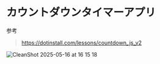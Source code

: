 # カウントダウンタイマーアプリ

参考
> https://dotinstall.com/lessons/countdown_js_v2

![CleanShot 2025-05-16 at 16 15 18](https://github.com/user-attachments/assets/6aba7ccb-8cd3-4698-b268-ffda219618df)
